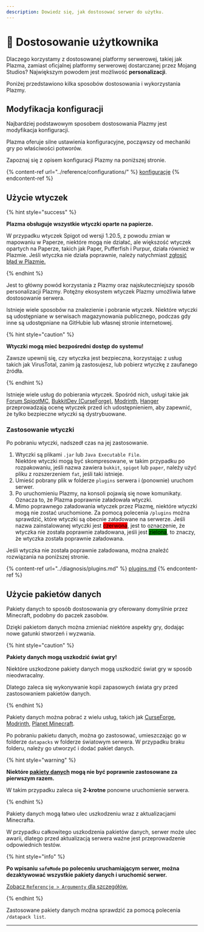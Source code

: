 ```yaml
---
description: Dowiedz się, jak dostosować serwer do użytku.
---
```


# 🎨 Dostosowanie użytkownika

Dlaczego korzystamy z dostosowanej platformy serwerowej, takiej jak Plazma, zamiast oficjalnej platformy serwerowej dostarczanej przez Mojang Studios? Największym powodem jest możliwość **personalizacji**.

Poniżej przedstawiono kilka sposobów dostosowania i wykorzystania Plazmy.

## Modyfikacja konfiguracji <a href="#id-1" id="id-1"></a>

Najbardziej podstawowym sposobem dostosowania Plazmy jest modyfikacja konfiguracji.

Plazma oferuje silne ustawienia konfiguracyjne, począwszy od mechaniki gry po właściwości potworów.

Zapoznaj się z opisem konfiguracji Plazmy na poniższej stronie.

{% content-ref url="../reference/configurations/" %}
[konfiguracje](../reference/configurations/)
{% endcontent-ref %}

## Użycie wtyczek <a href="#id-2" id="id-2"></a>

{% hint style="success" %}

**Plazma obsługuje wszystkie wtyczki oparte na papierze.**

W przypadku wtyczek Spigot od wersji 1.20.5, z powodu zmian w mapowaniu w Paperze, niektóre mogą nie działać, ale większość wtyczek opartych na Paperze, takich jak Paper, Pufferfish i Purpur, działa również w Plazmie. Jeśli wtyczka nie działa poprawnie, należy natychmiast [zgłosić błąd w Plazmie.](../diagnosis/plugins.md)

{% endhint %}

Jest to główny powód korzystania z Plazmy oraz najskuteczniejszy sposób personalizacji Plazmy.
Potężny ekosystem wtyczek Plazmy umożliwia łatwe dostosowanie serwera.

Istnieje wiele sposobów na znalezienie i pobranie wtyczek. Niektóre wtyczki są udostępniane w serwisach magazynowania publicznego, podczas gdy inne są udostępniane na GitHubie lub własnej stronie internetowej.

{% hint style="caution" %}

**Wtyczki mogą mieć bezpośredni dostęp do systemu!**

Zawsze upewnij się, czy wtyczka jest bezpieczna, korzystając z usług takich jak VirusTotal, zanim ją zastosujesz, lub pobierz wtyczkę z zaufanego źródła.

{% endhint %}

Istnieje wiele usług do pobierania wtyczek. Spośród nich, usługi takie jak [Forum SpigotMC](https://www.spigotmc.org/resources/), [BukkitDev (CurseForge)](https://dev.bukkit.org/bukkit-plugins), [Modrinth](https://modrinth.com/plugins), [Hanger](https://hangar.papermc.io/) przeprowadzają ocenę wtyczek przed ich udostępnieniem, aby zapewnić, że tylko bezpieczne wtyczki są dystrybuowane.

### Zastosowanie wtyczki <a href="#id-2.1" id="id-2.1"></a>

Po pobraniu wtyczki, nadszedł czas na jej zastosowanie.

1. Wtyczki są plikami `.jar` lub `Java Executable File`.\
   Niektóre wtyczki mogą być skompresowane, w takim przypadku
   po rozpakowaniu, jeśli nazwa zawiera `bukkit`, `spigot` lub `paper`,
   należy użyć pliku z rozszerzeniem `fat`, jeśli taki istnieje.
2. Umieść pobrany plik w folderze `plugins` serwera i (ponownie) uruchom serwer.
3. Po uruchomieniu Plazmy, na konsoli pojawią się nowe komunikaty.
   Oznacza to, że Plazma poprawnie załadowała wtyczki.
4. Mimo poprawnego załadowania wtyczek przez Plazmę, niektóre wtyczki mogą nie zostać uruchomione.
   Za pomocą polecenia `/plugins` można sprawdzić, które wtyczki są obecnie załadowane na serwerze.
   Jeśli nazwa zainstalowanej wtyczki jest <mark style="background-color:red;">czerwona</mark>,
   jest to oznaczenie, że wtyczka nie została poprawnie załadowana,
   jeśli jest <mark style="background-color:green;">zielona</mark>, to znaczy, że wtyczka została poprawnie załadowana.

Jeśli wtyczka nie została poprawnie załadowana, można znaleźć rozwiązania na poniższej stronie.

{% content-ref url="../diagnosis/plugins.md" %}
[plugins.md](../diagnosis/plugins.md)
{% endcontent-ref %}

## Użycie pakietów danych <a href="#id-3" id="id-3"></a>

Pakiety danych to sposób dostosowania gry oferowany domyślnie przez Minecraft,
podobny do paczek zasobów.

Dzięki pakietom danych można zmieniać niektóre aspekty gry, dodając nowe gatunki stworzeń i wyzwania.

{% hint style="caution" %}

**Pakiety danych mogą uszkodzić świat gry!**

Niektóre uszkodzone pakiety danych mogą uszkodzić świat gry w sposób nieodwracalny.

Dlatego zaleca się wykonywanie kopii zapasowych świata gry przed zastosowaniem pakietów danych.

{% endhint %}

Pakiety danych można pobrać z wielu usług, takich jak [CurseForge](https://www.curseforge.com/minecraft/search?page=1\&pageSize=50\&sortBy=relevancy\&class=data-packs), [Modrinth](https://modrinth.com/datapacks), [Planet Minecraft](https://www.planetminecraft.com/data-packs/).

Po pobraniu pakietu danych, można go zastosować, umieszczając go w folderze `datapacks` w folderze światowym serwera.
W przypadku braku folderu, należy go utworzyć i dodać pakiet danych.

{% hint style="warning" %}

**Niektóre [pakiety danych](#user-content-fn-2) mogą nie być poprawnie zastosowane za pierwszym razem.**

W takim przypadku zaleca się **2-krotne** ponowne uruchomienie serwera.

{% endhint %}

Pakiety danych mogą łatwo ulec uszkodzeniu wraz z aktualizacjami Minecrafta.

W przypadku całkowitego uszkodzenia pakietów danych, serwer może ulec awarii, dlatego
przed aktualizacją serwera ważne jest przeprowadzenie odpowiednich testów.

{% hint style="info" %}

**Po wpisaniu `safeMode` po poleceniu uruchamiającym serwer, można dezaktywować wszystkie pakiety danych i uruchomić serwer.**

[Zobacz `Referencje > Argumenty` dla szczegółów.](../reference/arguments.md)

{% endhint %}

Zastosowane pakiety danych można sprawdzić za pomocą polecenia `/datapack list`.

***

[^1]: Lub dodatków do Minecraft: Edycja Bedrock.

[^2]: Dodawanie nowych gatunków stworzeń itp.

